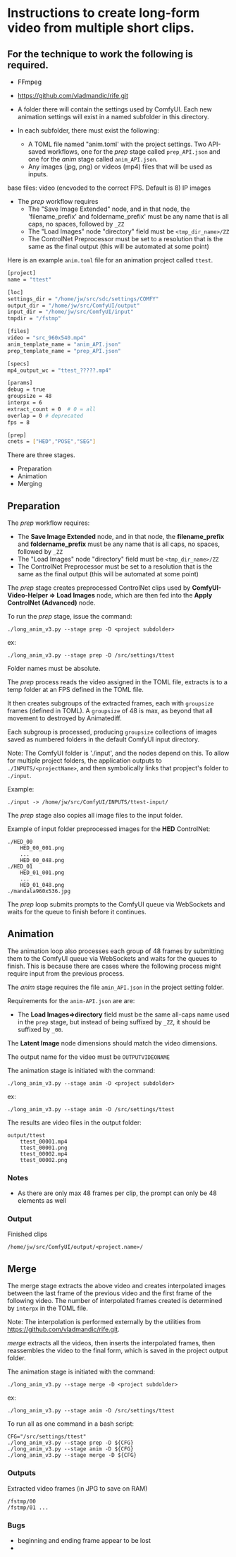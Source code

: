 

# Instructions to create long-form video from multiple short clips.

## For the technique to work the following is required.

- FFmpeg

- https://github.com/vladmandic/rife.git

- A folder there will contain the settings used by ComfyUI.  Each new animation settings will exist in a named subfolder in this directory.

- In each subfolder, there must exist the following:
  - A TOML file named "anim.toml' with the project settings.
    Two API-saved workflows, one for the *prep* stage called `prep_API.json` and one for the *anim* stage called `anim_API.json`.
  - Any images (jpg, png)  or videos (mp4) files that will be used as inputs.

base files:
video (encvoded to the correct FPS.  Default is 8)
IP images
  
  
  
- The *prep* workflow requires 
  - The "Save Image Extended" node, and in that node, the 'filename_prefix' and foldername_prefix' must be any name that is all caps, no spaces, followed by `_ZZ`
  - The "Load Images" node "directory" field must be `<tmp_dir_name>/ZZ`
  - The ControlNet Preprocessor must be set to a resolution that is the same as the final output (this will be automated at some point)

Here is an example `anim.toml` file for an animation project called `ttest`.

```bash
[project]
name = "ttest"

[loc]
settings_dir = "/home/jw/src/sdc/settings/COMFY"
output_dir = "/home/jw/src/ComfyUI/output"
input_dir = "/home/jw/src/ComfyUI/input"
tmpdir = "/fstmp"

[files]
video = "src_960x540.mp4"
anim_template_name = "anim_API.json"
prep_template_name = "prep_API.json"

[specs]
mp4_output_wc = "ttest_?????.mp4"

[params]
debug = true
groupsize = 48
interpx = 6
extract_count = 0  # 0 = all
overlap = 0 # deprecated
fps = 8

[prep]
cnets = ["HED","POSE","SEG"]
```


There are three stages.

- Preparation
- Animation
- Merging

## Preparation

The *prep* workflow requires:

- The **Save Image Extended** node, and in that node, the **filename_prefix** and **foldername_prefix** must be any name that is all caps, no spaces, followed by `_ZZ`
- The "Load Images" node "directory" field must be `<tmp_dir_name>/ZZ`
- The ControlNet Preprocessor must be set to a resolution that is the same as the final output (this will be automated at some point)

The *prep* stage creates preprocessed ControlNet clips used by **ComfyUI-Video-Helper => Load Images** node, which are then fed into the **Apply ControlNet (Advanced)** node.   

To run the *prep* stage, issue the command:

```
./long_anim_v3.py --stage prep -D <project subdolder>
```
ex:
```
./long_anim_v3.py --stage prep -D /src/settings/ttest
```

Folder names must be absolute.

The *prep* process reads the video assigned in the TOML file, extracts is to a temp folder at an FPS defined in the TOML file.

It then creates subgroups of the extracted frames, each with `groupsize` frames (defined in TOML).  A `groupsize` of 48 is max, as beyond that all movement to destroyed by Animatediff.

Each subgroup is processed, producing `groupsize` collections of images saved as numbered folders in the default ComfyUI input directory.

Note: The ComfyUI folder is './input', and the nodes depend on this.  To allow for multiple project folders, the application outputs to `./INPUTS/<projectName>`, and then symbolically links that propject's folder to `./input`.

Example:
```
./input -> /home/jw/src/ComfyUI/INPUTS/ttest-input/
```
The *prep* stage also copies all image files to the input folder.

Example of input folder preprocessed images for the **HED** ControlNet:

```
./HED_00 
	HED_00_001.png 
	...
	HED_00_048.png
./HED_01 
	HED_01_001.png 
	...
	HED_01_048.png 
./mandala960x536.jpg

```

The *prep* loop submits prompts to the ComfyUI queue via WebSockets and waits for the queue to finish before it continues.

## Animation

The animation loop also processes each group of 48 frames by submitting them to the ComfyUI queue via WebSockets and waits for the queues to finish.  This is because there are cases where the following process might require input from the previous process.

The *anim* stage requires the file `amin_API.json` in the project setting folder.

Requirements for the `anim-API.json` are are:

- The **Load Images=>directory** field must be the same all-caps name used in the `prep` stage, but instead of being suffixed by `_ZZ`, it should be suffixed by `_00`.

The **Latent Image** node dimensions should match the video dimensions.

The output name for the video must be `OUTPUTVIDEONAME`

The animation stage is initiated with the command:

```
./long_anim_v3.py --stage anim -D <project subdolder>
```
ex:
```
./long_anim_v3.py --stage anim -D /src/settings/ttest
```

The results are video files in the output folder:
```
output/ttest
	ttest_00001.mp4 
	ttest_00001.png 
	ttest_00002.mp4 
	ttest_00002.png
```

### Notes

- As there are only max 48 frames per clip, the prompt can only be 48 elements as well

### Output

Finished clips
```
/home/jw/src/ComfyUI/output/<project.name>/
```

## Merge

The merge stage extracts the above video and creates interpolated images between the last frame of the previous video and the first frame of the following video.  The number of interpolated frames created is determined by  `interpx` in the TOML file.

Note: The interpolation is performed externally by the utilities from https://github.com/vladmandic/rife.git.

*merge* extracts all the videos, then inserts the interpolated frames, then reassembles the video to the final form, which is saved in the project output folder.

The animation stage is initiated with the command:

```
./long_anim_v3.py --stage merge -D <project subdolder>
```
ex:
```
./long_anim_v3.py --stage anim -D /src/settings/ttest
```
To run all as one command in a bash script:

```
CFG="/src/settings/ttest"
./long_anim_v3.py --stage prep -D ${CFG}
./long_anim_v3.py --stage anim -D ${CFG}
./long_anim_v3.py --stage merge -D ${CFG}
```

### Outputs

Extracted video frames (in JPG to save on RAM)
```
/fstmp/00
/fstmp/01 ...
```



### Bugs

- beginning and ending frame appear to be lost
- 
